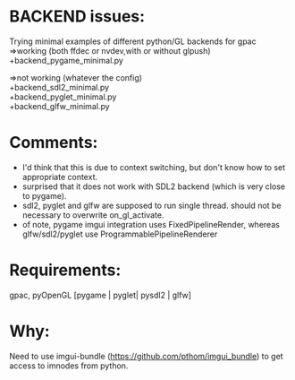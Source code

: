 BACKEND issues:
==============
Trying minimal examples of different python/GL backends for gpac
=>working (both ffdec or nvdev,with or without glpush)  
+backend_pygame_minimal.py  

=>not working (whatever the config)  
+backend_sdl2_minimal.py  
+backend_pyglet_minimal.py  
+backend_glfw_minimal.py  

Comments:
=========
+ I'd think that this is due to context switching, but don't know how to set appropriate context.  
+ surprised that it does not work with SDL2 backend (which is very close to pygame).  
+ sdl2, pyglet and glfw are supposed to run single thread. should not be necessary to overwrite on_gl_activate.
+ of note, pygame imgui integration uses FixedPipelineRender, whereas glfw/sdl2/pyglet use ProgrammablePipelineRenderer 

Requirements:
=============
gpac, pyOpenGL [pygame | pyglet| pysdl2 | glfw]  

Why:
====
Need to use imgui-bundle (https://github.com/pthom/imgui_bundle) to get access to imnodes from python.
